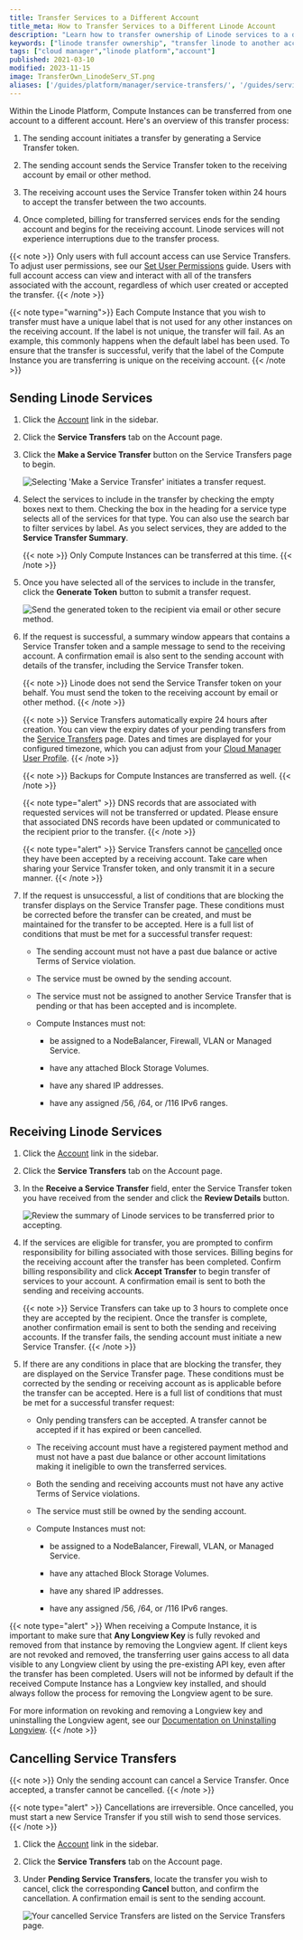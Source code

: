 ```yaml
---
title: Transfer Services to a Different Account
title_meta: How to Transfer Services to a Different Linode Account
description: "Learn how to transfer ownership of Linode services to a different account."
keywords: ["linode transfer ownership", "transfer linode to another account", "linode can i transfer"]
tags: ["cloud manager","linode platform","account"]
published: 2021-03-10
modified: 2023-11-15
image: TransferOwn_LinodeServ_ST.png
aliases: ['/guides/platform/manager/service-transfers/', '/guides/service-transfers/']
---
```


Within the Linode Platform, Compute Instances can be transferred from one account to a different account. Here's an overview of this transfer process:

1. The sending account initiates a transfer by generating a Service Transfer token.

1. The sending account sends the Service Transfer token to the receiving account by email or other method.

1. The receiving account uses the Service Transfer token within 24 hours to accept the transfer between the two accounts.

1. Once completed, billing for transferred services ends for the sending account and begins for the receiving account. Linode services will not experience interruptions due to the transfer process.

{{< note >}}
Only users with full account access can use Service Transfers. To adjust user permissions, see our [Set User Permissions](/docs/products/platform/accounts/guides/user-permissions/) guide. Users with full account access can view and interact with all of the transfers associated with the account, regardless of which user created or accepted the transfer.
{{< /note >}}

{{< note type="warning">}}
Each Compute Instance that you wish to transfer must have a unique label that is not used for any other instances on the receiving account. If the label is not unique, the transfer will fail. As an example, this commonly happens when the default label has been used. To ensure that the transfer is successful, verify that the label of the Compute Instance you are transferring is unique on the receiving account.
{{< /note >}}

## Sending Linode Services

1.  Click the [Account](https://cloud.linode.com/account) link in the sidebar.

1.  Click the **Service Transfers** tab on the Account page.

1.  Click the **Make a Service Transfer** button on the Service Transfers page to begin.

    ![Selecting 'Make a Service Transfer' initiates a transfer request.](make-transfer-start.png "Selecting 'Make a Service Transfer' initiates a transfer request.")

1.  Select the services to include in the transfer by checking the empty boxes next to them. Checking the box in the heading for a service type selects all of the services for that type. You can also use the search bar to filter services by label. As you select services, they are added to the **Service Transfer Summary**.

    {{< note >}}
    Only Compute Instances can be transferred at this time.
    {{< /note >}}

1. Once you have selected all of the services to include in the transfer, click the **Generate Token** button to submit a transfer request.

    ![Send the generated token to the recipient via email or other secure method.](make-transfer-token.png "Send the generated token to the recipient via email or other secure method.")

1.  If the request is successful, a summary window appears that contains a Service Transfer token and a sample message to send to the receiving account. A confirmation email is also sent to the sending account with details of the transfer, including the Service Transfer token.

    {{< note >}}
    Linode does not send the Service Transfer token on your behalf. You must send the token to the receiving account by email or other method.
    {{< /note >}}

    {{< note >}}
    Service Transfers automatically expire 24 hours after creation. You can view the expiry dates of your pending transfers from the [Service Transfers](https://cloud.linode.com/account/service-transfers) page. Dates and times are displayed for your configured timezone, which you can adjust from your [Cloud Manager User Profile](https://cloud.linode.com/profile/display).
    {{< /note >}}

    {{< note >}}
    Backups for Compute Instances are transferred as well.
    {{< /note >}}

    {{< note type="alert" >}}
    DNS records that are associated with requested services will not be transferred or updated. Please ensure that associated DNS records have been updated or communicated to the recipient prior to the transfer.
    {{< /note >}}

    {{< note type="alert" >}}
    Service Transfers cannot be [cancelled](#cancelling-service-transfers) once they have been accepted by a receiving account. Take care when sharing your Service Transfer token, and only transmit it in a secure manner.
    {{< /note >}}

1.  If the request is unsuccessful, a list of conditions that are blocking the transfer displays on the Service Transfer page. These conditions must be corrected before the transfer can be created, and must be maintained for the transfer to be accepted. Here is a full list of conditions that must be met for a successful transfer request:

    -   The sending account must not have a past due balance or active Terms of Service violation.

    -   The service must be owned by the sending account.

    -   The service must not be assigned to another Service Transfer that is pending or that has been accepted and is
    incomplete.

    -   Compute Instances must not:

        - be assigned to a NodeBalancer, Firewall, VLAN or Managed Service.

        - have any attached Block Storage Volumes.

        - have any shared IP addresses.

        - have any assigned /56, /64, or /116 IPv6 ranges.

## Receiving Linode Services

1.  Click the [Account](https://cloud.linode.com/account) link in the sidebar.

1.  Click the **Service Transfers** tab on the Account page.

1.  In the **Receive a Service Transfer** field, enter the Service Transfer token you have received from the sender and click the **Review Details** button.

    ![Review the summary of Linode services to be transferred prior to accepting.](receive-transfer.png "Review the summary of Linode services to be transferred prior to accepting.")

1.  If the services are eligible for transfer, you are prompted to confirm responsibility for billing associated with those services. Billing begins for the receiving account after the transfer has been completed. Confirm billing responsibility and click **Accept Transfer** to begin transfer of services to your account. A confirmation email is sent to both the sending and receiving accounts.

    {{< note >}}
    Service Transfers can take up to 3 hours to complete once they are accepted by the recipient. Once the transfer is complete, another confirmation email is sent to both the sending and receiving accounts. If the transfer fails, the sending account must initiate a new Service Transfer.
    {{< /note >}}

1.  If there are any conditions in place that are blocking the transfer, they are displayed on the Service Transfer page. These conditions must be corrected by the sending or receiving account as is applicable before the transfer can be accepted. Here is a full list of conditions that must be met for a successful transfer request:

    -   Only pending transfers can be accepted. A transfer cannot be accepted if it has expired or been cancelled.

    -   The receiving account must have a registered payment method and must not have a past due balance or other account limitations making it ineligible to own the transferred services.

    -   Both the sending and receiving accounts must not have any active Terms of Service violations.

    -   The service must still be owned by the sending account.

    -   Compute Instances must not:

        - be assigned to a NodeBalancer, Firewall, VLAN, or Managed Service.

        - have any attached Block Storage Volumes.

        - have any shared IP addresses.

        - have any assigned /56, /64, or /116 IPv6 ranges.

{{< note type="alert" >}}
When receiving a Compute Instance, it is important to make sure that **Any Longview Key** is fully revoked and removed from that instance by removing the Longview agent. If client keys are not revoked and removed, the transferring user gains access to all data visible to any Longview client by using the pre-existing API key, even after the transfer has been completed. Users will not be informed by default if the received Compute Instance has a Longview key installed, and should always follow the process for removing the Longview agent to be sure.

For more information on revoking and removing a Longview key and uninstalling the Longview agent, see our [Documentation on Uninstalling Longview](/docs/products/tools/longview/get-started/#uninstall-the-longview-client).
{{< /note >}}

## Cancelling Service Transfers

{{< note >}}
Only the sending account can cancel a Service Transfer. Once accepted, a transfer cannot be cancelled.
{{< /note >}}

{{< note type="alert" >}}
Cancellations are irreversible. Once cancelled, you must start a new Service Transfer if you still wish to send those services.
{{< /note >}}

1. Click the [Account](https://cloud.linode.com/account) link in the sidebar.

1. Click the **Service Transfers** tab on the Account page.

1. Under **Pending Service Transfers**, locate the transfer you wish to cancel, click the corresponding **Cancel** button, and confirm the cancellation. A confirmation email is sent to the sending account.

    ![Your cancelled Service Transfers are listed on the Service Transfers page.](cancel-transfer.png)